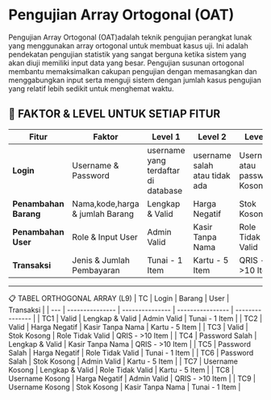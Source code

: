 # Pengujian Array Ortogonal (OAT) 
  Pengujian Array Ortogonal (OAT)adalah teknik pengujian perangkat lunak yang menggunakan array ortogonal untuk membuat kasus uji. Ini adalah pendekatan
  pengujian statistik yang sangat berguna ketika sistem yang akan diuji memiliki input data yang besar. Pengujian susunan ortogonal membantu memaksimalkan 
  cakupan pengujian dengan memasangkan dan menggabungkan input serta menguji sistem dengan
  jumlah kasus pengujian yang relatif lebih sedikit untuk menghemat waktu.
  
🧩 FAKTOR & LEVEL UNTUK SETIAP FITUR
---
| Fitur                 | Faktor                    | Level 1                            | Level 2                         | Level 3                        |
| --------------------- | ------------------------- | ---------------------------------- | ------------------------------- | ------------------------------ |
| **Login**             | Username & Password       | username yang terdaftar di database| username salah atau tidak ada   | Username atau password Kosong  |
| **Penambahan Barang** | Nama,kode,harga & jumlah Barang      | Lengkap & Valid | Harga Negatif    | Stok Kosong      |
| **Penambahan User**   | Role & Input User         | Admin Valid     | Kasir Tanpa Nama | Role Tidak Valid |
| **Transaksi**         | Jenis & Jumlah Pembayaran | Tunai - 1 Item  | Kartu - 5 Item   | QRIS - >10 Item  |
---
📋 TABEL ORTHOGONAL ARRAY (L9)
| TC | Login           | Barang          | User             | Transaksi       |
| --- | --------------- | --------------- | ---------------- | --------------- |
| TC1 | Valid           | Lengkap & Valid | Admin Valid      | Tunai - 1 Item  |
| TC2 | Valid           | Harga Negatif   | Kasir Tanpa Nama | Kartu - 5 Item  |
| TC3 | Valid           | Stok Kosong     | Role Tidak Valid | QRIS - >10 Item |
| TC4 | Password Salah  | Lengkap & Valid | Kasir Tanpa Nama | QRIS - >10 Item |
| TC5 | Password Salah  | Harga Negatif   | Role Tidak Valid | Tunai - 1 Item  |
| TC6 | Password Salah  | Stok Kosong     | Admin Valid      | Kartu - 5 Item  |
| TC7 | Username Kosong | Lengkap & Valid | Role Tidak Valid | Kartu - 5 Item  |
| TC8 | Username Kosong | Harga Negatif   | Admin Valid      | QRIS - >10 Item |
| TC9 | Username Kosong | Stok Kosong     | Kasir Tanpa Nama | Tunai - 1 Item  |
